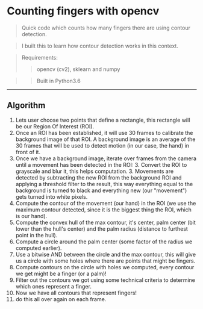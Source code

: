 # Counting fingers with opencv

> Quick code which counts how many fingers there are using contour detection.

> I built this to learn how contour detection works in this context.

>Requirements:
>> opencv (cv2), sklearn and numpy

>>Built in Python3.6

---

## Algorithm

1. Lets user choose two points that define a rectangle, this rectangle will be our Region Of Interest (ROI).
2. Once an ROI has been established, it will use 30 frames to calibrate the background image of that ROI.
A background image is an average of the 30 frames that will be used to detect motion (in our case, the hand) in front of
it.
3. Once we have a background image, iterate over frames from the camera until a movement has been detected in the ROI:
    3. Convert the ROI to grayscale and blur it, this helps computation.
    3. Movements are detected by subtracting the new ROI from the background ROI and applying a threshold filter to the
    result, this way everything equal to the background is turned to black and everything new (our "movement") gets
    turned into white pixels.
4. Compute the contour of the movement (our hand) in the ROI (we use the maximum contour detected, since it is the 
biggest thing the ROI, which is our hand).
5. Compute the convex hull of the max contour, it's center, palm center (bit lower than the hull's center) and the palm
radius (distance to furthest point in the hull).
6. Compute a circle around the palm center (some factor of the radius we computed earlier).
7. Use a bitwise AND between the circle and the max contour, this will give us a circle with some holes where there are
points that might be fingers.
8. Compute contours on the circle with holes we computed, every contour we get might be a finger (or a palm)!
9. Filter out the contours we got using some technical criteria to determine which ones represent a finger.
10. Now we have all contours that represent fingers!
11. do this all over again on each frame.
